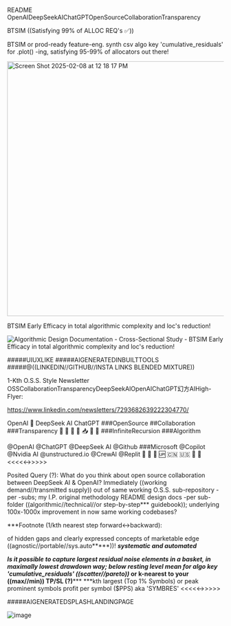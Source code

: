 README OpenAIDeepSeekAIChatGPTOpenSourceCollaborationTransparency



BTSIM ((Satisfying 99% of ALLOC REQ's ✅))

BTSIM or prod-ready feature-eng. synth csv algo key 'cumulative_residuals' for .plot() -ing, satisfying 95-99% of allocators out there!

<img width="592" alt="Screen Shot 2025-02-08 at 12 18 17 PM" src="https://github.com/user-attachments/assets/b0447fc7-b84e-4bcb-b63d-0fe0c539725e" />



BTSIM Early Efficacy in total algorithmic complexity and loc's reduction!

![Algorithmic Design Documentation - Cross-Sectional Study - BTSIM Early Efficacy in total algorithmic complexity and loc's reduction!](https://github.com/user-attachments/assets/c1e0fa22-1ef9-40d7-af95-e0bbef7a1126)

#####UIUXLIKE
#####AIGENERATEDINBUILTTOOLS
#####@((LINKEDIN//GITHUB//INSTA LINKS BLENDED MIXTURE))

1-Kth O.S.S. Style Newsletter
OSSCollaborationTransparencyDeepSeekAIOpenAIChatGPT幻方AIHigh-Flyer:

https://www.linkedin.com/newsletters/7293682639222304770/

OpenAI 🤎 DeepSeek AI ChatGPT ###OpenSource ##Collaboration ###Transparency
🐋 🤖 📧 📨 📥 📮 💌 ###InfiniteRecursion ###Algorithm

@OpenAI @ChatGPT @DeepSeek AI @Github ###Microsoft @Copilot @Nvidia AI @unstructured.io @CrewAI @Replit
🐋 🤖 👫 🆙 🇨🇳 🇺🇸 🤝 📮 
<<<<<->>>>>

Posited Query (?): What do you think about open source collaboration between DeepSeek AI & OpenAI? Immediately ((working demand//transmitted supply)) out of same working O.S.S. sub-repository -per -subs; my I.P. original methodology README design docs -per sub-folder ((algorithmic//technical//or step-by-step*** guidebook)); underlying 100x-1000x improvement in now same working codebases?

***Footnote (1/kth nearest step forward<->backward): 

of hidden gaps and clearly expressed concepts of marketable edge ((agnostic//portable//sys.auto*****))!
*****systematic and automated*****

*****Is it possible to capture largest residual noise elements in a basket, in maximally lowest drawdown way; below resting level mean for algo key 'cumulative_residuals' ((scatter//pareto))*** or k-nearest to your ((max//min)) TP/SL (?)*****
***kth largest (Top 1% Symbols) or peak prominent symbols profit per symbol ($PPS) aka 'SYMBRES'
<<<<<->>>>>

#####AIGENERATEDSPLASHLANDINGPAGE

![image](https://github.com/user-attachments/assets/b0b36784-9061-4668-a0b9-42375bf1f8f6)
